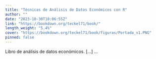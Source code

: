 ```yaml
---
title: "Técnicas de Análisis de Datos Económicos con R"
author: ""
date: "2023-10-30T10:06:55Z"
link: "https://bookdown.org/teckel71/book/"
length_weight: "5.4%"
cover: "https://bookdown.org/teckel71/book/figuras/Portada_v1.PNG"
pinned: false
---
```


Libro de análisis de datos económicos. [...] ...
